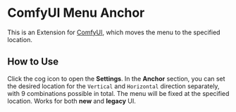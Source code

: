 ﻿# ComfyUI Menu Anchor
This is an Extension for [ComfyUI](https://github.com/comfyanonymous/ComfyUI), which moves the menu to the specified location.

## How to Use
Click the cog icon to open the **Settings**. In the **Anchor** section, you can set the desired location for the `Vertical` and `Horizontal` direction separately, with 9 combinations possible in total. The menu will be fixed at the specified location. Works for both **new** and **legacy** UI.

